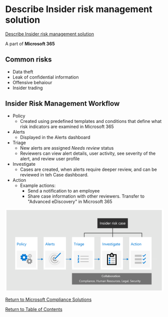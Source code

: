 # Describe Insider risk management solution

[Describe Insider risk management solution](https://docs.microsoft.com/en-us/learn/modules/describe-insider-risk-capabilities-microsoft-365/2-management-solution)

A part of **Microsoft 365**

## Common risks
* Data theft
* Leak of confidential information
* Offensive behaiour
* Insider trading

## Insider Risk Management Workflow
* Policy
    * Created using predefined templates and conditions that define what risk indicators are examined in Microsoft 365
* Alerts
    * Displayed in the Alerts dashboard
* Triage
    * New alerts are assigned *Needs review* status
    * Reviewers can view alert details, user activity, see severity of the alert, and review user profile
* Investigate
    * Cases are created, when alerts require deeper review, and can be reviewed in teh Case dashboard.
* Action
    * Example actions: 
        * Send a notification to an employee
        * Share case information with other reviewers. Transfer to "Advanced eDiscovery" in Microsoft 365

![Indider Risk Management Workflow](img/InsiderRiskManagementWorkflow.png)

[Return to Microsoft Compliance Solutions](README.md)

[Return to Table of Contents](../README.md)